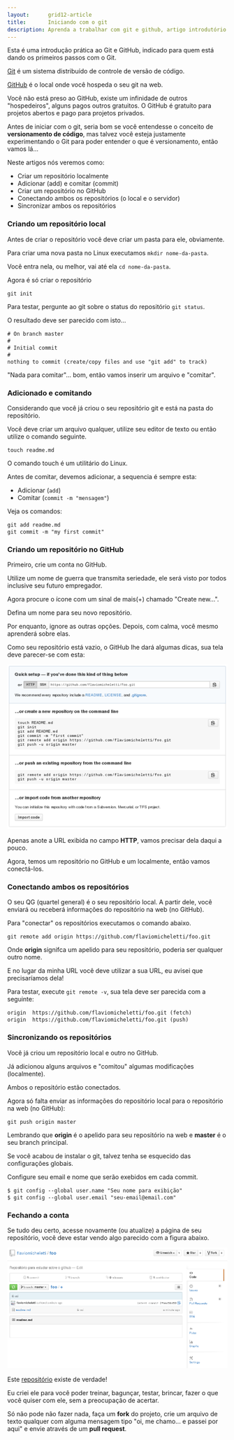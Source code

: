```yaml
---
layout:      grid12-article
title:       Iniciando com o git
description: Aprenda a trabalhar com git e github, artigo introdutório bastante prático e que promete reduzir a curva de aprendizado da ferramenta.
---
```


Esta é uma introdução prática ao Git e GitHub, indicado para quem está dando os primeiros passos com o Git.

[Git]( "link-externo") é um sistema distribuído de controle de versão de código.

[GitHub]( "link-externo") é o local onde você hospeda o seu git na web. 

Você não está preso ao GitHub, existe um 
infinidade de outros "hospedeiros", alguns pagos outros gratuitos. O GitHub é gratuíto para projetos abertos e pago para 
projetos privados.

Antes de iniciar com o git, seria bom se você entendesse o conceito de __versionamento de código__, mas talvez você 
esteja justamente experimentando o Git para poder entender o que é versionamento, então vamos lá...

Neste artigos nós veremos como:

- Criar um repositório localmente
- Adicionar (add) e comitar (commit)
- Criar um repositório no GitHub
- Conectando ambos os repositórios (o local e o servidor)
- Sincronizar ambos os repositórios


### Criando um repositório local

Antes de criar o repositório você deve criar um pasta para ele, obviamente.

Para criar uma nova pasta no Linux executamos `mkdir nome-da-pasta`.

Você entra nela, ou melhor, vai até ela `cd nome-da-pasta`.

Agora é só criar o repositório

    git init

Para testar, pergunte ao git sobre o status do repositório `git status`.

O resultado deve ser parecido com isto...

    # On branch master
    #
    # Initial commit
    #
    nothing to commit (create/copy files and use "git add" to track)

"Nada para comitar"... bom, então vamos inserir um arquivo e "comitar".


### Adicionado e comitando

Considerando que você já criou o seu repositório git e está na pasta do repositório.

Você deve criar um arquivo qualquer, utilize seu editor de texto ou então utilize o comando seguinte.

    touch readme.md

O comando touch é um utilitário do Linux.

Antes de comitar, devemos adicionar, a sequencia é sempre esta:

- Adicionar (`add`)
- Comitar (`commit -m "mensagem"`)

Veja os comandos:

    git add readme.md
    git commit -m "my first commit"



### Criando um repositório no GitHub

Primeiro, crie um conta no GitHub. 

Utilize um nome de guerra que transmita seriedade, ele será visto por todos inclusive
seu futuro empregador.

Agora procure o ícone com um sinal de mais(+) chamado "Create new...".

Defina um nome para seu novo repositório.

Por enquanto, ignore as outras opções. Depois, com calma, você mesmo aprenderá sobre elas.

Como seu repositório está vazio, o GitHub lhe dará algumas dicas, sua tela deve parecer-se com esta:

![Imagem ilustrando a criação de um novo repositório no GitHub](create-new.png "Imagem ilustrando a criação de um novo repositório no GitHub")

Apenas anote a URL exibida no campo __HTTP__, vamos precisar dela daqui a pouco.

Agora, temos um repositório no GitHub e um localmente, então vamos conectá-los.



### Conectando ambos os repositórios

O seu QG (quartel general) é o seu repositório local. A partir dele, você enviará ou receberá informações do repositório
na web (no GitHub).

Para "conectar" os repositórios executamos o comando abaixo.

    git remote add origin https://github.com/flaviomicheletti/foo.git

Onde __origin__ signifca um apelido para seu repositório, poderia ser qualquer outro nome.

E no lugar da minha URL você deve utilizar a sua URL, eu avisei que precisaríamos dela!

Para testar, execute `git remote -v`, sua tela deve ser parecida com a seguinte:

    origin	https://github.com/flaviomicheletti/foo.git (fetch)
    origin	https://github.com/flaviomicheletti/foo.git (push)



### Sincronizando os repositórios

Você já criou um repositório local e outro no GitHub.

Já adicionou alguns arquivos e "comitou" algumas modificações (localmente).

Ambos o repositório estão conectados.

Agora só falta enviar as informações do repositório local para o repositório na web (no GitHub):

    git push origin master

Lembrando que __origin__ é o apelido para seu repositório na web e __master__ é o seu branch principal.

Se você acabou de instalar o git, talvez tenha se esquecido das configurações globais.

Configure seu email e nome que serão exebidos em cada commit.

    $ git config --global user.name "Seu nome para exibição"
    $ git config --global user.email "seu-email@email.com"



### Fechando a conta

Se tudo deu certo, acesse novamente (ou atualize) a página de seu repositório, você deve estar vendo algo parecido
com a figura abaixo.

![Imagem ilustrando um repositório no GitHub](repo.png "Imagem ilustrando um repositório no GitHub")

Este [repositório](https://github.com/devfuria/foo "link-externo") existe de verdade!

Eu criei ele para você poder treinar, bagunçar, testar, brincar, fazer o que você quiser com ele,
sem a preocupação de acertar. 

Só não pode não fazer nada, faça um __fork__ do projeto, crie um arquivo de texto qualquer com alguma mensagem tipo "oi, me chamo... e passei por aqui"
e envie através de um __pull request__.